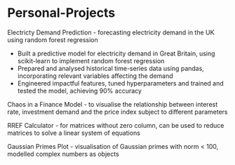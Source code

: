 # Personal-Projects

Electricty Demand Prediction - forecasting electricity demand in the UK using random forest regression
  - Built a predictive model for electricity demand in Great Britain, using scikit-learn to implement random forest regression
  - Prepared and analysed historical time-series data using pandas, incorporating relevant variables affecting the demand
  - Engineered impactful features, tuned hyperparameters and trained and tested the model, achieving 90% accuracy


Chaos in a Finance Model - to visualise the relationship between interest rate, investment demand and the price index subject to different parameters

RREF Calculator - for matrices without zero column, can be used to reduce matrices to solve a linear system of equations

Gaussian Primes Plot - visualisation of Gaussian primes with norm < 100, modelled complex numbers as objects
